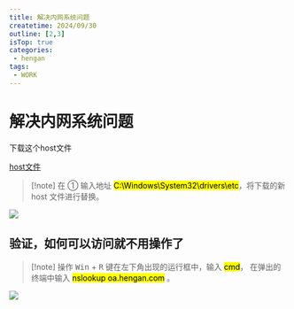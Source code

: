 ```yaml
---
title: 解决内网系统问题
createtime: 2024/09/30
outline: [2,3]
isTop: true
categories:
 - hengan
tags:
 - WORK
---
```

# 解决内网系统问题

下载这个host文件

[host文件](https://gitee.com/zhangjunjiee/article-images/raw/master/typora/host)

>[!note] 在 ① 输入地址
> <mark>C:\Windows\System32\drivers\etc</mark>，将下载的新 host 文件进行替换。

<img src="https://gitee.com/zhangjunjiee/article-images/raw/master/images/202409031017646.png"/>

## 验证，如何可以访问就不用操作了

> [!note] 操作
> <kbd data-windows-keyboard-key="windows">Win</kbd> + <kbd>R</kbd> 键在左下角出现的运行框中，输入 <mark>cmd</mark>， 在弹出的终端中输入 <mark>nslookup oa.hengan.com</mark> 。
> 

<img src="https://gitee.com/zhangjunjiee/article-images/raw/master/images/202408252027732.png"/>

